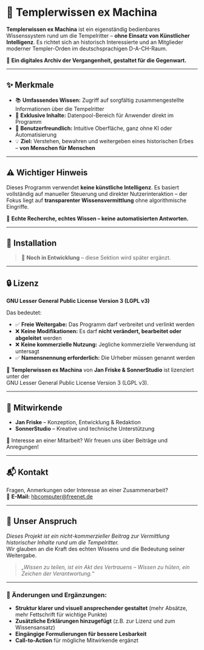 # 🏰 Templerwissen ex Machina

**Templerwissen ex Machina** ist ein eigenständig bedienbares Wissenssystem rund um die Tempelritter – **ohne Einsatz von Künstlicher Intelligenz**. Es richtet sich an historisch Interessierte und an Mitglieder moderner Templer-Orden im deutschsprachigen D-A-CH-Raum.

📖 **Ein digitales Archiv der Vergangenheit, gestaltet für die Gegenwart.**

---

## ✨ Merkmale

- 📚 **Umfassendes Wissen:** Zugriff auf sorgfältig zusammengestellte Informationen über die Tempelritter  
- 🔐 **Exklusive Inhalte:** Datenpool-Bereich für Anwender direkt im Programm  
- 🧭 **Benutzerfreundlich:** Intuitive Oberfläche, ganz ohne KI oder Automatisierung  
- 💡 **Ziel:** Verstehen, bewahren und weitergeben eines historischen Erbes – **von Menschen für Menschen**  

---

## ⚠️ Wichtiger Hinweis

Dieses Programm verwendet **keine künstliche Intelligenz**. Es basiert vollständig auf manueller Steuerung und direkter Nutzerinteraktion – der Fokus liegt auf **transparenter Wissensvermittlung** ohne algorithmische Eingriffe.

📢 **Echte Recherche, echtes Wissen – keine automatisierten Antworten.**

---

## 🔧 Installation

> 📌 **Noch in Entwicklung** – diese Sektion wird später ergänzt.

---

## 🔒 Lizenz

**GNU Lesser General Public License Version 3 (LGPL v3)**

Das bedeutet:

- ✅ **Freie Weitergabe:** Das Programm darf verbreitet und verlinkt werden  
- ❌ **Keine Modifikationen:** Es darf **nicht verändert, bearbeitet oder abgeleitet** werden  
- ❌ **Keine kommerzielle Nutzung:** Jegliche kommerzielle Verwendung ist untersagt  
- ✅ **Namensnennung erforderlich:** Die Urheber müssen genannt werden  

📜 **Templerwissen ex Machina** von **Jan Friske & SonnerStudio** ist lizenziert unter der  
GNU Lesser General Public License Version 3 (LGPL v3).

---

## 🤝 Mitwirkende

- **Jan Friske** – Konzeption, Entwicklung & Redaktion  
- **SonnerStudio** – Kreative und technische Unterstützung  

📢 Interesse an einer Mitarbeit? Wir freuen uns über Beiträge und Anregungen!

---

## 📬 Kontakt

Fragen, Anmerkungen oder Interesse an einer Zusammenarbeit?  
📧 **E-Mail:** [hbcomputer@freenet.de](mailto:hbcomputer@freenet.de)

---

## 🎯 Unser Anspruch

*Dieses Projekt ist ein nicht-kommerzieller Beitrag zur Vermittlung historischer Inhalte rund um die Tempelritter.*  
Wir glauben an die Kraft des echten Wissens und die Bedeutung seiner Weitergabe.

> *„Wissen zu teilen, ist ein Akt des Vertrauens – Wissen zu hüten, ein Zeichen der Verantwortung.“*

---

### 🔹 Änderungen und Ergänzungen:
- **Struktur klarer und visuell ansprechender gestaltet** (mehr Absätze, mehr Fettschrift für wichtige Punkte)
- **Zusätzliche Erklärungen hinzugefügt** (z.B. zur Lizenz und zum Wissensansatz)
- **Eingängige Formulierungen für bessere Lesbarkeit**
- **Call-to-Action** für mögliche Mitwirkende ergänzt
